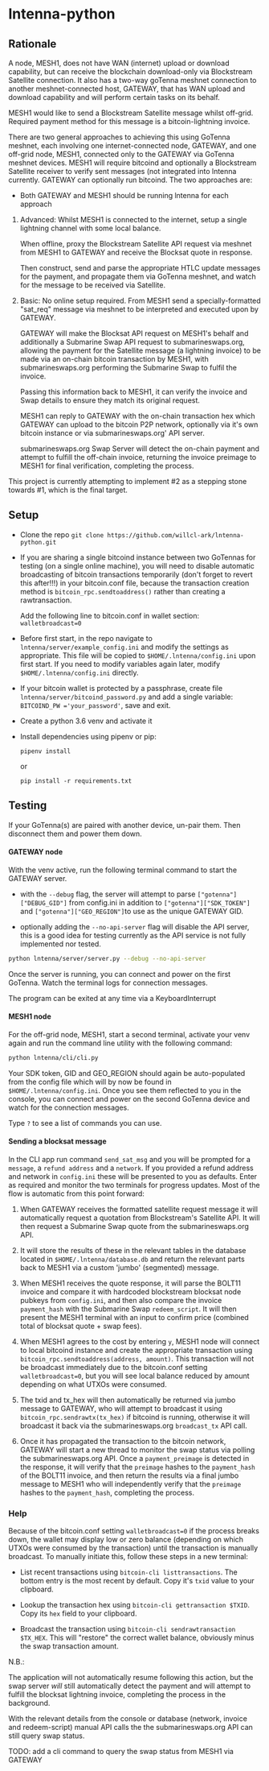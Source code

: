 # lntenna-python

## Rationale

A node, MESH1, does not have WAN (internet) upload or download capability, but can receive the blockchain download-only via Blockstream Satellite connection. It also has a two-way goTenna meshnet connection to another meshnet-connected host, GATEWAY, that has WAN upload and download capability and will perform certain tasks on its behalf. 

MESH1 would like to send a Blockstream Satellite message whilst off-grid. Required payment method for this message is a bitcoin-lightning invoice.

There are two general approaches to achieving this using GoTenna meshnet, each involving one internet-connected node, GATEWAY, and one off-grid node, MESH1, connected only to the GATEWAY via GoTenna meshnet devices. MESH1 will require bitcoind and optionally a Blockstream Satellite receiver to verify sent messages (not integrated into lntenna currently. GATEWAY can optionally run bitcoind. The two approaches are:

* Both GATEWAY and MESH1 should be running lntenna for each approach

1) Advanced: Whilst MESH1 is connected to the internet, setup a single lightning channel with some local balance.

   When offline, proxy the Blockstream Satellite API request via meshnet from MESH1 to GATEWAY and receive the Blocksat quote in response.
   
   Then construct, send and parse the appropriate HTLC update messages for the payment, and propagate them via GoTenna meshnet, and watch for the message to be received via Satellite.

1) Basic: No online setup required. From MESH1 send a specially-formatted "sat_req" message via meshnet to be interpreted and executed upon by GATEWAY.
   
   GATEWAY will make the Blocksat API request on MESH1's behalf and additionally a Submarine Swap API request to submarineswaps.org, allowing the payment for the Satellite message (a lightning invoice) to be made via an on-chain bitcoin transaction by MESH1, with submarineswaps.org performing the Submarine Swap to fulfil the invoice.
   
   Passing this information back to MESH1, it can verify the invoice and Swap details to ensure they match its original request.
   
   MESH1 can reply to GATEWAY with the on-chain transaction hex which GATEWAY can upload to the bitcoin P2P network, optionally via it's own bitcoin instance or via submarineswaps.org' API server.
   
   submarineswaps.org Swap Server will detect the on-chain payment and attempt to fulfill the off-chain invoice, returning the invoice preimage to MESH1 for final verification, completing the process.


This project is currently attempting to implement #2 as a stepping stone towards #1, which is the final target.

## Setup

* Clone the repo `git clone https://github.com/willcl-ark/lntenna-python.git`

* If you are sharing a single bitcoind instance between two GoTennas for testing (on a single online machine), you will need to disable automatic broadcasting of bitcoin transactions temporarily (don't forget to revert this after!!!) in your bitcoin.conf file, because the transaction creation method is `bitcoin_rpc.sendtoaddress()` rather than creating a rawtransaction.

  Add the following line to bitcoin.conf in wallet section: `walletbroadcast=0`

* Before first start, in the repo navigate to `lntenna/server/example_config.ini` and modify the settings as appropriate. This file will be copied to `$HOME/.lntenna/config.ini` upon first start. If you need to modify variables again later, modify `$HOME/.lntenna/config.ini` directly.

* If your bitcoin wallet is protected by a passphrase, create file `lntenna/server/bitcoind_password.py` and add a single variable: `BITCOIND_PW ='your_password'`, save and exit.

* Create a python 3.6 venv and activate it

* Install dependencies using pipenv or pip:

    `pipenv install` 
    
    or

    `pip install -r requirements.txt`
    
## Testing

If your GoTenna(s) are paired with another device, un-pair them. Then disconnect them and power them down.

#### GATEWAY node

With the venv active, run the following terminal command to start the GATEWAY server.

* with the `--debug` flag, the server will attempt to parse `["gotenna"]["DEBUG_GID"]` from config.ini in addition to `["gotenna"]["SDK_TOKEN"]` and `["gotenna"]["GEO_REGION"]`to use as the unique GATEWAY GID.

* optionally adding the `--no-api-server` flag will disable the API server, this is a good idea for testing currently as the API service is not fully implemented nor tested.

```bash
python lntenna/server/server.py --debug --no-api-server
```

Once the server is running, you can connect and power on the first GoTenna. Watch the terminal logs for connection messages.

The program can be exited at any time via a KeyboardInterrupt


#### MESH1 node

For the off-grid node, MESH1, start a second terminal, activate your venv again and run the command line utility with the following command:

```bash
python lntenna/cli/cli.py
```

Your SDK token, GID and GEO_REGION should again be auto-populated from the config file which will by now be found in `$HOME/.lntenna/config.ini`. Once you see them reflected to you in the console, you can connect and power on the second GoTenna device and watch for the connection messages.

Type `?` to see a list of commands you can use.

#### Sending a blocksat message

In the CLI app run command `send_sat_msg` and you will be prompted for a `message`, a  `refund address` and a `network`. If you provided a refund address and network in `config.ini` these will be presented to you as defaults. Enter as required and monitor the two terminals for progress updates. Most of the flow is automatic from this point forward:

1) When GATEWAY receives the formatted satellite request message it will automatically request a quotation from Blockstream's Satellite API. It will then request a Submarine Swap quote from the submarineswaps.org API.

1) It will store the results of these in the relevant tables in the database located in `$HOME/.lntenna/database.db` and return the relevant parts back to MESH1 via a custom 'jumbo' (segmented) message.

1) When MESH1 receives the quote response, it will parse the BOLT11 invoice and compare it with hardcoded blockstream blocksat node pubkeys from `config.ini`, and then also compare the invoice `payment_hash` with the Submarine Swap `redeem_script`. It will then present the MESH1 terminal with an input to confirm price (combined total of blocksat quote + swap fees).

1) When MESH1 agrees to the cost by entering `y`, MESH1 node will connect to local bitcoind instance and create the appropriate transaction using `bitcoin_rpc.sendtoaddress(address, amount)`. This transaction will not be broadcast immediately due to the bitcoin.conf setting `walletbroadcast=0`, but you will see local balance reduced by amount depending on what UTXOs were consumed.

1) The txid and tx_hex will then automatically be returned via jumbo message to GATEWAY, who will attempt to broadcast it using `bitcoin_rpc.sendrawtx(tx_hex)` if bitcoind is running, otherwise it will broadcast it back via the submarineswaps.org `broadcast_tx` API call.

1) Once it has propagated the transaction to the bitcoin network, GATEWAY will start a new thread to monitor the swap status via polling the submarineswaps.org API. Once a `payment_preimage` is detected in the response, it will verify that the `preimage` hashes to the `payment_hash` of the BOLT11 invoice, and then return the results via a final jumbo message to MESH1 who will independently verify that the `preimage` hashes to the `payment_hash`, completing the process.


### Help

Because of the bitcoin.conf setting `walletbroadcast=0` if the process breaks down, the wallet may display low or zero balance (depending on which UTXOs were consumed by the transaction) until the transaction is manually broadcast. To manually initiate this, follow these steps in a new terminal:

* List recent transactions using `bitcoin-cli listtransactions`. The bottom entry is the most recent by default. Copy it's `txid` value to your clipboard.

* Lookup the transaction hex using `bitcoin-cli gettransaction $TXID`. Copy its `hex` field to your clipboard.

* Broadcast the transaction using `bitcoin-cli sendrawtransaction $TX_HEX`. This will "restore" the correct wallet balance, obviously minus the swap transaction amount.

N.B.:

The application will not automatically resume following this action, but the swap server _will_ still automatically detect the payment and will attempt to fulfill the blocksat lightning invoice, completing the process in the background.

With the relevant details from the console or database (network, invoice and redeem-script) manual API calls the the submarineswaps.org API can still query swap status.

TODO: add a cli command to query the swap status from MESH1 via GATEWAY
    
    